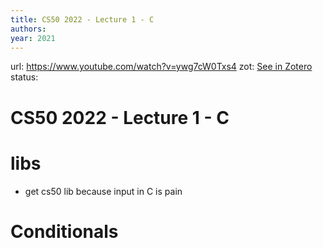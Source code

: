```yaml
---
title: CS50 2022 - Lecture 1 - C
authors: 
year: 2021
---
```

url:  https://www.youtube.com/watch?v=ywg7cW0Txs4
zot: [See in Zotero](zotero://select/items/@cs50CS502022Lecture2022)
status:
# CS50 2022 - Lecture 1 - C
# libs
- get cs50 lib because input in C is pain
# Conditionals






